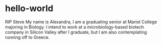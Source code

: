 # hello-world
RIP Steve 
My name is Alexandra, I am a graduating senior at Marist College majoring in Biology. I intend to work at a microbiology-based biotech company in Silicon Valley after I graduate, but I am also contemplating running off to Greece. 
